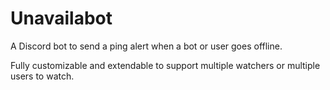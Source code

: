 # Unavailabot
A Discord bot to send a ping alert when a bot or user goes offline.

Fully customizable and extendable to support multiple watchers or multiple users to watch.
